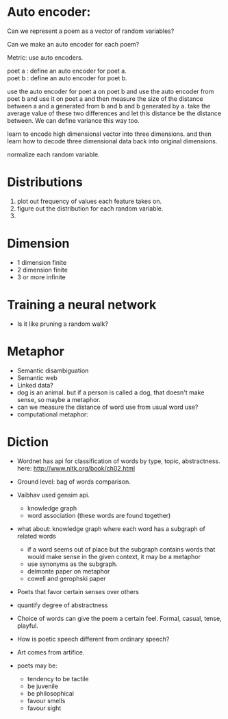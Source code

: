 # Auto encoder:

Can we represent a poem as a vector of random variables? 

Can we make an auto encoder for each poem?

Metric:  use auto encoders.

poet a : define an auto encoder for poet a.  
poet b : define an auto encoder for poet b.

use the auto encoder for poet a on poet b and use the auto encoder from poet b
and use it on poet a and then measure the size of the distance between a and a
generated from b and b and b generated by a. take the average value of these two
differences and let this distance be the distance between. We can define
variance this way too.

learn to encode high dimensional vector into three dimensions.  and then learn how to decode three dimensional data back into original dimensions.

normalize each random variable.

# Distributions

1. plot out frequency of values each feature takes on.
2. figure out the distribution for each random variable.
3. 

# Dimension

- 1 dimension finite
- 2 dimension finite
- 3 or more infinite

# Training a neural network

- Is it like pruning a random walk?

# Metaphor

- Semantic disambiguation
- Semantic web
- Linked data?
- dog is an animal.  but if a person is called a dog, that doesn't make sense, so maybe a metaphor.
- can we measure the distance of word use from usual word use?
- computational metaphor:
# Diction

- Wordnet has api for classification of words by type, topic, abstractness.
here: http://www.nltk.org/book/ch02.html

- Ground level: bag of words comparison.
- Vaibhav used gensim api.
  - knowledge graph
  - word association (these words are found together)
- what about: knowledge graph where each word has a subgraph of related words
  - if a word seems out of place but the subgraph contains words that would make sense in the given context, it may be a metaphor
  - use synonyms as the subgraph.
  - delmonte paper on metaphor
  - cowell and gerophski paper
- Poets that favor certain senses over others
- quantify degree of abstractness
- Choice of words can give the poem a certain feel. Formal, casual, tense, playful.
- How is poetic speech different from ordinary speech? 
- Art comes from artifice. 

- poets may be:
  - tendency to be tactile
  - be juvenile
  - be philosophical
  - favour smells
  - favour sight
